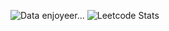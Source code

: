 ![Data enjoyeer...](https://media.giphy.com/media/xT0BKi1TLjmKiu1HGg/giphy.gif)
![Leetcode Stats](https://leetcard.jacoblin.cool/991dev)
